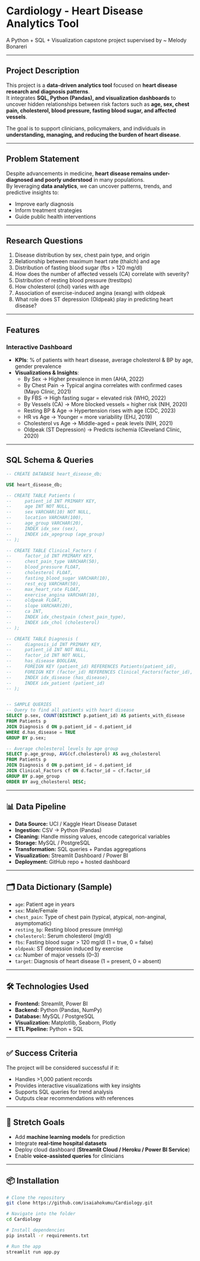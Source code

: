 # Cardiology - Heart Disease Analytics Tool

A Python + SQL + Visualization capstone project supervised by ~ Melody Bonareri  

---

## Project Description  
This project is a **data-driven analytics tool** focused on **heart disease research and diagnosis patterns**.  
It integrates **SQL, Python (Pandas), and visualization dashboards** to uncover hidden relationships between risk factors such as **age, sex, chest pain, cholesterol, blood pressure, fasting blood sugar, and affected vessels**.  

The goal is to support clinicians, policymakers, and individuals in **understanding, managing, and reducing the burden of heart disease**.  

---

## Problem Statement  
Despite advancements in medicine, **heart disease remains under-diagnosed and poorly understood** in many populations.  
By leveraging **data analytics**, we can uncover patterns, trends, and predictive insights to:  
- Improve early diagnosis  
- Inform treatment strategies  
- Guide public health interventions  

---

## Research Questions  
1. Disease distribution by sex, chest pain type, and origin
2. Relationship between maximum heart rate (thalch) and age
3. Distribution of fasting blood sugar (fbs > 120 mg/dl)
4. How does the number of affected vessels (CA) correlate with severity?
5. Distribution of resting blood pressure (trestbps)
6. How cholesterol (chol) varies with age
7. Association of exercise-induced angina (exang) with oldpeak
8. What role does ST depression (Oldpeak) play in predicting heart disease?  

---

## Features  

### Interactive Dashboard  
- **KPIs**: % of patients with heart disease, average cholesterol & BP by age, gender prevalence  
- **Visualizations & Insights**:  
  - By Sex → Higher prevalence in men (AHA, 2022)  
  - By Chest Pain → Typical angina correlates with confirmed cases (Mayo Clinic, 2021)  
  - By FBS → High fasting sugar = elevated risk (WHO, 2022)  
  - By Vessels (CA) → More blocked vessels = higher risk (NIH, 2020)  
  - Resting BP & Age → Hypertension rises with age (CDC, 2023)  
  - HR vs Age → Younger = more variability (EHJ, 2019)  
  - Cholesterol vs Age → Middle-aged = peak levels (NIH, 2021)  
  - Oldpeak (ST Depression) → Predicts ischemia (Cleveland Clinic, 2020)  

---

## SQL Schema & Queries  

```sql
-- CREATE DATABASE heart_disease_db;

USE heart_disease_db;

-- CREATE TABLE Patients (
--     patient_id INT PRIMARY KEY,
--     age INT NOT NULL,
--     sex VARCHAR(10) NOT NULL,
--     location VARCHAR(100),
--     age_group VARCHAR(20),
--     INDEX idx_sex (sex),
--     INDEX idx_agegroup (age_group)
-- );

-- CREATE TABLE Clinical_Factors (
--     factor_id INT PRIMARY KEY,
--     chest_pain_type VARCHAR(50),
--     blood_pressure FLOAT,
--     cholesterol FLOAT,
--     fasting_blood_sugar VARCHAR(10),
--     rest_ecg VARCHAR(50),
--     max_heart_rate FLOAT,
--     exercise_angina VARCHAR(10),
--     oldpeak FLOAT,
--     slope VARCHAR(20),
--     ca INT,
--     INDEX idx_chestpain (chest_pain_type),
--     INDEX idx_chol (cholesterol)
-- );

-- CREATE TABLE Diagnosis (
--     diagnosis_id INT PRIMARY KEY,
--     patient_id INT NOT NULL,
--     factor_id INT NOT NULL,
--     has_disease BOOLEAN,
--     FOREIGN KEY (patient_id) REFERENCES Patients(patient_id),
--     FOREIGN KEY (factor_id) REFERENCES Clinical_Factors(factor_id),
--     INDEX idx_disease (has_disease),
--     INDEX idx_patient (patient_id)
-- );


-- SAMPLE QUERIES
-- Query to find all patients with heart disease
SELECT p.sex, COUNT(DISTINCT p.patient_id) AS patients_with_disease
FROM Patients p
JOIN Diagnosis d ON p.patient_id = d.patient_id
WHERE d.has_disease = TRUE
GROUP BY p.sex;

-- Average cholesterol levels by age group
SELECT p.age_group, AVG(cf.cholesterol) AS avg_cholesterol
FROM Patients p
JOIN Diagnosis d ON p.patient_id = d.patient_id
JOIN Clinical_Factors cf ON d.factor_id = cf.factor_id
GROUP BY p.age_group
ORDER BY avg_cholesterol DESC;
```

---

## 📊 Data Pipeline
- **Data Source:** UCI / Kaggle Heart Disease Dataset  
- **Ingestion:** CSV → Python (Pandas)  
- **Cleaning:** Handle missing values, encode categorical variables  
- **Storage:** MySQL / PostgreSQL  
- **Transformation:** SQL queries + Pandas aggregations  
- **Visualization:** Streamlit Dashboard / Power BI  
- **Deployment:** GitHub repo + hosted dashboard  

---

## 🗂 Data Dictionary (Sample)
- `age`: Patient age in years  
- `sex`: Male/Female  
- `chest_pain`: Type of chest pain (typical, atypical, non-anginal, asymptomatic)  
- `resting_bp`: Resting blood pressure (mmHg)  
- `cholesterol`: Serum cholesterol (mg/dl)  
- `fbs`: Fasting blood sugar > 120 mg/dl (1 = true, 0 = false)  
- `oldpeak`: ST depression induced by exercise  
- `ca`: Number of major vessels (0–3)  
- `target`: Diagnosis of heart disease (1 = present, 0 = absent)  

---

## 🛠 Technologies Used
- **Frontend:** Streamlit, Power BI  
- **Backend:** Python (Pandas, NumPy)  
- **Database:** MySQL / PostgreSQL  
- **Visualization:** Matplotlib, Seaborn, Plotly  
- **ETL Pipeline:** Python + SQL  

---

## ✅ Success Criteria
The project will be considered successful if it:  
- Handles >1,000 patient records  
- Provides interactive visualizations with key insights  
- Supports SQL queries for trend analysis  
- Outputs clear recommendations with references  

---

## 🌟 Stretch Goals
- Add **machine learning models** for prediction  
- Integrate **real-time hospital datasets**  
- Deploy cloud dashboard (**Streamlit Cloud / Heroku / Power BI Service**)  
- Enable **voice-assisted queries** for clinicians  

---

## 📦 Installation
```bash
# Clone the repository
git clone https://github.com/isaiahokumu/Cardiology.git

# Navigate into the folder
cd Cardiology

# Install dependencies
pip install -r requirements.txt

# Run the app
streamlit run app.py
